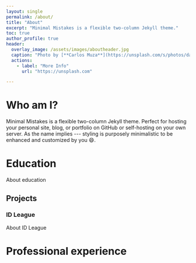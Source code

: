```yaml
---
layout: single
permalink: /about/
title: "About"
excerpt: "Minimal Mistakes is a flexible two-column Jekyll theme."
toc: true
author_profile: true
header:
  overlay_image: /assets/images/aboutheader.jpg
  caption: "Photo by [**Carlos Muza**](https://unsplash.com/s/photos/data?utm_source=unsplash&utm_medium=referral&utm_content=creditCopyText) on Unsplash"
  actions:
    - label: "More Info"
      url: "https://unsplash.com"

---
```

# Who am I?
Minimal Mistakes is a flexible two-column Jekyll theme. Perfect for hosting your personal site, blog, or portfolio on GitHub or self-hosting on your own server. As the name implies --- styling is purposely minimalistic to be enhanced and customized by you :smile:.

# Education
About education

## Projects
### ID League
About ID League

# Professional experience
